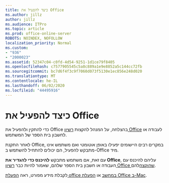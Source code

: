 ```yaml
---
title: כיצד להפעיל את Office
ms.author: jillz
author: jillz
ms.audience: ITPro
ms.topic: article
ms.prod: office-online-server
ROBOTS: NOINDEX, NOFOLLOW
localization_priority: Normal
ms.custom:
- "936"
- "2000023"
ms.assetid: 52347c04-c0fd-4d54-9251-1d1ce79f8405
ms.openlocfilehash: c7577905545c5a8c889a1e9e8852a5c144cc72fb
ms.sourcegitcommit: bc7d6f4f3c9f7060d073f5130e1ec856e248d020
ms.translationtype: MT
ms.contentlocale: he-IL
ms.lasthandoff: 06/02/2020
ms.locfileid: "44495916"
---
```

# <a name="how-to-activate-office"></a>כיצד להפעיל את Office

כדי להתקין ולהפעיל את Office בהצלחה, על המנהל להקצות [רשיון Office](https://docs.microsoft.com/microsoft-365/admin/add-users/add-users) לעבודה או לחשבון בית הספר של המשתמש.
  
לאחר התקנת Office, במקרים רבים היישומים יפעילו באופן אוטומטי ואם משתמש אינו מתבקש להפעיל, הם יכולים להתחיל להשתמש ב-Office מיד.
  
עם זאת, אם משתמש מתבקש **להיכנס כדי להגדיר את Office**, עליהם להיכנס עם העבודה או חשבון בית הספר שלהם, שאמור להיות כבר [רשיון Office שהוקצה](https://docs.microsoft.com/microsoft-365/admin/add-users/add-users)להם.
  
לקבלת מידע מפורט, ראה [הפעלת office במחשב](https://support.office.com/article/5bd38f38-db92-448b-a982-ad170b1e187e?wt.mc_id=Alchemy_ClientDIA) או [הפעלת Office ב-Mac](https://support.office.com/article/7f6646b1-bb14-422a-9ad4-a53410fcefb2?wt.mc_id=Alchemy_ClientDIA).
  